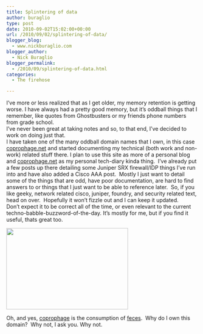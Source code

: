```yaml
---
title: Splintering of data
author: buraglio
type: post
date: 2010-09-02T15:02:00+00:00
url: /2010/09/02/splintering-of-data/
blogger_blog:
  - www.nickburaglio.com
blogger_author:
  - Nick Buraglio
blogger_permalink:
  - /2010/09/splintering-of-data.html
categories:
  - The firehose

---
```

I&#8217;ve more or less realized that as I get older, my memory retention is getting worse. I have always had a pretty good memory, but it&#8217;s oddball things that I remember, like quotes from Ghostbusters or my friends phone numbers from grade school.   
I&#8217;ve never been great at taking notes and so, to that end, I&#8217;ve decided to work on doing just that.   
I have taken one of the many oddball domain names that I own, in this case [coprophage.net][1] and started documenting my technical (both work and non-work) related stuff there. I plan to use this site as more of a personal blog and [coprophage.net][1] as my personal tech-diary kinda thing.  I&#8217;ve already put a few posts up there detailing some Juniper SRX firewall/IDP things I&#8217;ve run into and have also added a Cisco AAA post.  Mostly I just want to detail some of the things that are odd, have poor documentation, are hard to find answers to or things that I just want to be able to reference later.  So, if you like geeky, network related cisco, juniper, foundry, and security related text, head on over.  Hopefully it won&#8217;t fizzle out and I can keep it updated.   
Don&#8217;t expect it to be correct all of the time, or even relevant to the current techno-babble-buzzword-of-the-day. It&#8217;s mostly for me, but if you find it useful, thats great too. 

<div>
  <a href="http://upload.wikimedia.org/wikipedia/commons/8/86/Ch.megacephala_wiki.jpg" imageanchor="1"><img border="0" height="213" src="http://upload.wikimedia.org/wikipedia/commons/8/86/Ch.megacephala_wiki.jpg" width="320" /></a>
</div>

<span>Oh, and yes, </span>[<span>coprophage</span>][2]<span> </span><span><span>is the consumption of </span><a href="http://en.wikipedia.org/wiki/Feces" title="Feces"><span>feces</span></a></span>.  Why do I own this domain?  Why not, I ask you. Why not.

 [1]: http://www.coprophage.net/
 [2]: http://en.wikipedia.org/wiki/Coprophagia